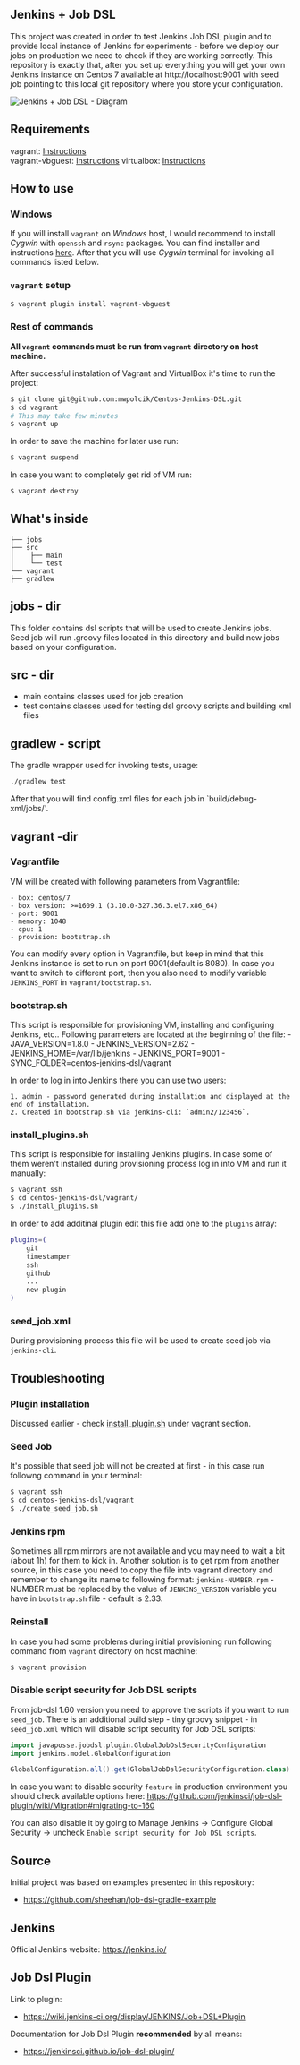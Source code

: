 ## Jenkins + Job DSL

This project was created in order to test Jenkins Job DSL plugin and to provide local instance of Jenkins for experiments - before we deploy our jobs on production we need to check if they are working correctly. This repository is exactly that, after you set up everything you will get your own Jenkins instance on Centos 7 available at http://localhost:9001 with seed job pointing to this local git repository where you store your configuration.

![Jenkins + Job DSL - Diagram](docs/diagram.png)

## Requirements
   vagrant:         [Instructions](https://www.vagrantup.com/docs/installation/)   
   vagrant-vbguest: [Instructions](https://github.com/dotless-de/vagrant-vbguest)
   virtualbox:      [Instructions](https://www.virtualbox.org/wiki/Downloads)
   
## How to use

### Windows

If you will install `vagrant` on *Windows* host, I would recommend to install *Cygwin* with `openssh` and `rsync` packages. You can find installer and instructions [here](https://cygwin.com/install.html). After that you will use *Cygwin* terminal for invoking all commands listed below.

### `vagrant` setup

```bash
$ vagrant plugin install vagrant-vbguest
```

### Rest of commands

**All `vagrant` commands must be run from `vagrant` directory on host machine.** 

After successful instalation of Vagrant and VirtualBox it's time to run the project: 

```bash
$ git clone git@github.com:mwpolcik/Centos-Jenkins-DSL.git
$ cd vagrant
# This may take few minutes
$ vagrant up
```

In order to save the machine for later use run:

```bash
$ vagrant suspend
```

In case you want to completely get rid of VM run:

```bash
$ vagrant destroy
```

## What's inside

```
├── jobs
├── src
│    ├── main
│    └── test
└── vagrant
├── gradlew
```

## jobs - dir

This folder contains dsl scripts that will be used to create Jenkins jobs. Seed job will run .groovy files located in this directory and build new jobs based on your configuration. 

## src - dir

   - main contains classes used for job creation
   - test contains classes used for testing dsl groovy scripts and building xml files

## gradlew - script

The gradle wrapper used for invoking tests, usage:
```bash
./gradlew test
```

After that you will find config.xml files for each job in `build/debug-xml/jobs/'.

## vagrant -dir

### Vagrantfile

VM will be created with following parameters from Vagrantfile:

    - box: centos/7
    - box version: >=1609.1 (3.10.0-327.36.3.el7.x86_64)
    - port: 9001
    - memory: 1048
    - cpu: 1
    - provision: bootstrap.sh

You can modify every option in Vagrantfile, but keep in mind that this Jenkins instance is set to run on port 9001(default is 8080). In case you want to switch to different port, then you also need to modify variable `JENKINS_PORT` in `vagrant/bootstrap.sh`.

### bootstrap.sh

This script is responsible for provisioning VM, installing and configuring Jenkins, etc.. Following parameters are located at the beginning of the file:
    - JAVA_VERSION=1.8.0
    - JENKINS_VERSION=2.62
    - JENKINS_HOME=/var/lib/jenkins
    - JENKINS_PORT=9001
    - SYNC_FOLDER=centos-jenkins-dsl/vagrant
    
In order to log in into Jenkins there you can use two users:

    1. admin - password generated during installation and displayed at the end of installation.
    2. Created in bootstrap.sh via jenkins-cli: `admin2/123456`.

### install_plugins.sh

This script is responsible for installing Jenkins plugins.
In case some of them weren't installed during provisioning process log in into VM and run it manually:

```bash
$ vagrant ssh
$ cd centos-jenkins-dsl/vagrant/
$ ./install_plugins.sh
```

In order to add additinal plugin edit this file add one to the `plugins` array:

```bash
plugins=(
    git
    timestamper
    ssh
    github
    ...
    new-plugin
)
```

### seed_job.xml

During provisioning process this file will be used to create seed job via `jenkins-cli`.

## Troubleshooting

### Plugin installation

Discussed earlier - check [install_plugin.sh](#install_pluginssh) under vagrant section.

### Seed Job

It's possible that seed job will not be created at first - in this case run followng command in your terminal:

```bash
$ vagrant ssh
$ cd centos-jenkins-dsl/vagrant
$ ./create_seed_job.sh
```

### Jenkins rpm

Sometimes all rpm mirrors are not available and you may need to wait a bit (about 1h) for them to kick in. Another solution is to get rpm from another source, in this case you need to copy the file into vagrant directory and remember to change its name to following format:
`jenkins-NUMBER.rpm` - NUMBER must be replaced by the value of `JENKINS_VERSION` variable you have in `bootstrap.sh` file - default is 2.33.

### Reinstall

In case you had some problems during initial provisioning run following command from `vagrant` directory on host machine:

```bash
$ vagrant provision
```

### Disable script security for Job DSL scripts

From job-dsl 1.60 version you need to approve the scripts if you want to run `seed_job`. There is an additional build step - tiny groovy snippet - in `seed_job.xml` which will disable script security for Job DSL scripts: 

```groovy
import javaposse.jobdsl.plugin.GlobalJobDslSecurityConfiguration
import jenkins.model.GlobalConfiguration

GlobalConfiguration.all().get(GlobalJobDslSecurityConfiguration.class).useScriptSecurity=false
```

In case you want to disable security `feature` in production environment you should check available options here:
https://github.com/jenkinsci/job-dsl-plugin/wiki/Migration#migrating-to-160

You can also disable it by going to Manage Jenkins -> Configure Global Security -> uncheck `Enable script security for Job DSL scripts`.

## Source

Initial project was based on examples presented in this repository:
- https://github.com/sheehan/job-dsl-gradle-example

## Jenkins

Official Jenkins website:
https://jenkins.io/

## Job Dsl Plugin

Link to plugin:

- https://wiki.jenkins-ci.org/display/JENKINS/Job+DSL+Plugin

Documentation for Job Dsl Plugin **recommended** by all means: 

- https://jenkinsci.github.io/job-dsl-plugin/ 
